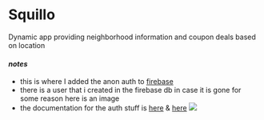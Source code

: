 # Squillo
Dynamic app providing neighborhood information and coupon deals based on location

#### ___notes___
* this is where I added the anon auth to [firebase](https://console.firebase.google.com/project/squillo-991f9/authentication/providers)  
* there is a user that i created in the firebase db in case it is gone for some reason here is an image
* the documentation for the auth stuff is [here](https://firebase.google.com/docs/auth/web/start) & [here](https://firebase.google.com/docs/auth/web/anonymous-auth)
![](https://dl.dropboxusercontent.com/s/ee1p8u2pijvnp4v/scrg.png)
